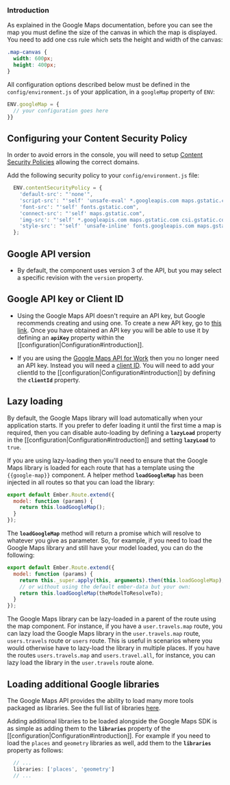 ### Introduction

As explained in the Google Maps documentation, before you can see the map you must define the size of the canvas in which the map is displayed. You need to add one css rule which sets the height and width of the canvas:

```css
.map-canvas {
  width: 600px;
  height: 400px;
}
```

All configuration options described below must be defined in the `config/environment.js` of your application, in a `googleMap` property of `ENV`:

```js
ENV.googleMap = {
  // your configuration goes here
}}
```

## Configuring your Content Security Policy
In order to avoid errors in the console, you will need to setup [Content Security Policies](https://github.com/rwjblue/ember-cli-content-security-policy) allowing the correct domains.

Add the following security policy to your `config/environment.js` file:

```javascript
  ENV.contentSecurityPolicy = {
    'default-src': "'none'",
    'script-src': "'self' 'unsafe-eval' *.googleapis.com maps.gstatic.com",
    'font-src': "'self' fonts.gstatic.com",
    'connect-src': "'self' maps.gstatic.com",
    'img-src': "'self' *.googleapis.com maps.gstatic.com csi.gstatic.com",
    'style-src': "'self' 'unsafe-inline' fonts.googleapis.com maps.gstatic.com"
  };
````

## Google API version
* By default, the component uses version 3 of the API, but you may select a specific revision with the `version` property.

## Google API key or Client ID

* Using the Google Maps API doesn't require an API key, but Google recommends creating and using one. To create a new API key, go to [this link](https://developers.google.com/maps/documentation/javascript/tutorial#api_key). Once you have obtained an API key you will be able to use it by defining an **`apiKey`** property within the [[configuration|Configuration#introduction]].

* If you are using the [Google Maps API for Work](https://developers.google.com/maps/documentation/business/) then you no longer need an API key. Instead you will need a [client ID](https://developers.google.com/maps/documentation/business/clientside/#client_id). You will need to add your clientId to the [[configuration|Configuration#introduction]] by defining the **`clientId`** property.


## Lazy loading

By default, the Google Maps library will load automatically when your application starts. If you prefer to defer loading it until the first time a map is required, then you can disable auto-loading by defining a **`lazyLoad`** property in the [[configuration|Configuration#introduction]] and setting **`lazyLoad`** to  `true`.

If you are using lazy-loading then you'll need to ensure that the Google Maps library is loaded for each route  that has a template using the `{{google-map}}` component. A helper method **`loadGoogleMap`** has been injected in all routes so that you can load the library:

```js
export default Ember.Route.extend({
  model: function (params) {
    return this.loadGoogleMap();
  }
});
```

The **`loadGoogleMap`** method will return a promise which will resolve to whatever you give as parameter. So, for example, if you need to load the Google Maps library and still have your model loaded, you can do the following:

```js
export default Ember.Route.extend({
  model: function (params) {
    return this._super.apply(this, arguments).then(this.loadGoogleMap);
    // or without using the default ember-data but your own:
    return this.loadGoogleMap(theModelToResolveTo);
  }
});
```

The Google Maps library can be lazy-loaded in a parent of the route using the map component. For instance, if you have a `user.travels.map` route, you can lazy load the Google Maps library in the `user.travels.map` route, `users.travels` route or `users` route. This is useful in scenarios where you would otherwise have to lazy-load the library in multiple places. If you have the routes `users.travels.map` and `users.travel.all`, for instance, you can lazy load the library in the `user.travels` route alone.

## Loading additional Google libraries

The Google Maps API provides the ability to load many more tools packaged as libraries. See the full list of libraries [here](https://developers.google.com/maps/documentation/javascript/libraries).

Adding additional libraries to be loaded alongside the Google Maps SDK is as simple as adding them to the **`libraries`** property of the [[configuration|Configuration#introduction]]. For example if you need to load the `places` and `geometry` libraries as well, add them to the **`libraries`** property as follows:

```js
  // ...
  libraries: ['places', 'geometry']
  // ...
```
